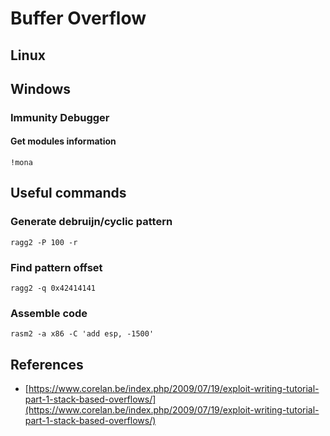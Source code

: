 # Buffer Overflow

## Linux

#### 

## Windows

### Immunity Debugger

#### Get modules information

```text
!mona
```

## Useful commands

### Generate debruijn/cyclic pattern

```text
ragg2 -P 100 -r
```

### Find pattern offset

```text
ragg2 -q 0x42414141
```

### Assemble code

```text
rasm2 -a x86 -C 'add esp, -1500'
```

## References

* [https://www.corelan.be/index.php/2009/07/19/exploit-writing-tutorial-part-1-stack-based-overflows/](https://www.corelan.be/index.php/2009/07/19/exploit-writing-tutorial-part-1-stack-based-overflows/)

